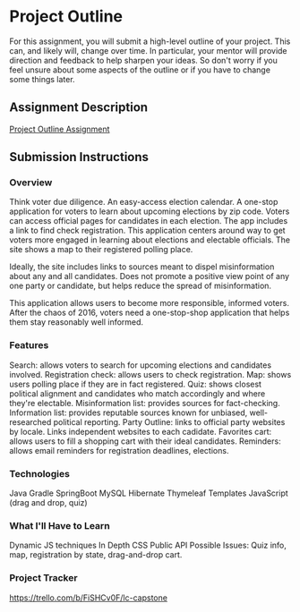 # Project Outline
For this assignment, you will submit a high-level outline of your project. This can, and likely will, change over time. In particular, your mentor will provide direction and feedback to help sharpen your ideas. So don't worry if you feel unsure about some aspects of the outline or if you have to change some things later.

## Assignment Description
[Project Outline Assignment](https://education.launchcode.org/liftoff/modules/assignments/project-outline)

## Submission Instructions

### Overview
Think voter due diligence. An easy-access election calendar. A one-stop application for voters to learn about upcoming
elections by zip code. Voters can access official pages for candidates in each election. The app includes a link to find
check registration. This application centers around way to get voters more engaged in learning about elections and
electable officials. The site shows a map to their registered polling place.

Ideally,  the site includes links to sources meant to dispel misinformation
about any and all candidates. Does not promote a positive view point of any one party or candidate,
but helps reduce the spread of misinformation.

This application allows users to become more responsible, informed voters. After the chaos of 2016, voters need a 
one-stop-shop application that helps them stay reasonably well informed.

### Features
Search: allows voters to search for upcoming elections and candidates involved.
Registration check: allows users to check registration.
Map: shows users polling place if they are in fact registered.
Quiz: shows closest political alignment and candidates who match accordingly and where they're electable.
Misinformation list: provides sources for fact-checking.
Information list: provides reputable sources known for unbiased, well-researched political reporting.
Party Outline: links to official party websites by locale. Links independent websites to each cadidate.
Favorites cart: allows users to fill a shopping cart with their ideal candidates.
Reminders: allows email reminders for registration deadlines, elections.

### Technologies
Java
Gradle
SpringBoot
MySQL
Hibernate
Thymeleaf Templates
JavaScript (drag and drop, quiz)

### What I'll Have to Learn
Dynamic JS techniques
In Depth CSS
Public API
Possible Issues: Quiz info, map, registration by state, drag-and-drop cart.

### Project Tracker
https://trello.com/b/FiSHCv0F/lc-capstone
